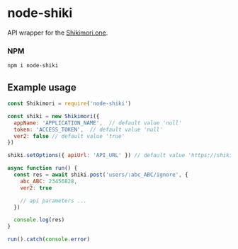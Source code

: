 # node-shiki
API wrapper for the [Shikimori.one](https://shikimori.one/).

### NPM
```
npm i node-shiki
```

## Example usage
```js
const Shikimori = require('node-shiki')

const shiki = new Shikimori({
  appName: 'APPLICATION_NAME',  // default value 'null'
  token: 'ACCESS_TOKEN',  // default value 'null'
  ver2: false // default value 'true'
})

shiki.setOptions({ apiUrl: 'API_URL' }) // default value 'https://shikimori.one/api'

async function run() {
  const res = await shiki.post('users/:abc_ABC/ignore', {
    abc_ABC: 23456828,
    ver2: true

    // api parameters ...
  })

  console.log(res)
}

run().catch(console.error)
```
